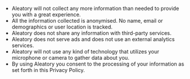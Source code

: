 
* Aleatory will not collect any more information than needed to provide you with a great experience.
* All the information collected is anonymised. No name, email or demographics or user location is tracked.
* Aleatory does not share any information with third-party services.
* Aleatory does not serve ads and does not use an external analytics services.
* Aleatory will not use any kind of technology that utilizes your microphone or camera to gather data about you.
* By using Aleatory you consent to the processing of your information as set forth in this Privacy Policy.
